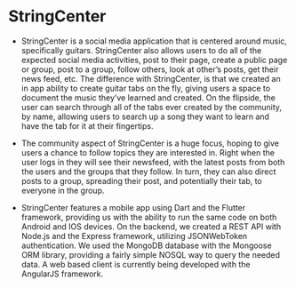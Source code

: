 # StringCenter

* StringCenter is a social media application that is centered around 
music, specifically guitars. StringCenter also allows users to do 
all of the expected social media activities, post to their page, 
create a public page or group, post to a group, follow others, 
look at other’s posts, get their news feed, etc. The difference 
with StringCenter, is that we created an in app ability to create 
guitar tabs on the fly, giving users a space to document the music 
they’ve learned and created. On the flipside, the user can search 
through all of the tabs ever created by the community, by name, 
allowing users to search up a song they want to learn and have the 
tab for it at their fingertips. 


* The community aspect of StringCenter is a huge focus, hoping to 
give users a chance to follow topics they are interested in. Right 
when the user logs in they will see their newsfeed, with the latest 
posts from both the users and the groups that they follow. In turn, 
they can also direct posts to a group, spreading their post, and 
potentially their tab, to everyone in the group.
    
* StringCenter features a mobile app using Dart and the Flutter 
framework, providing us with the ability to run the same code on 
both Android and IOS devices. On the backend, we created a REST API with 
Node.js and the Express framework, utilizing JSONWebToken authentication. 
We used the MongoDB database with the Mongoose ORM library, providing a 
fairly simple NOSQL way to query the needed data. A web based client is 
currently being developed with the AngularJS framework.
